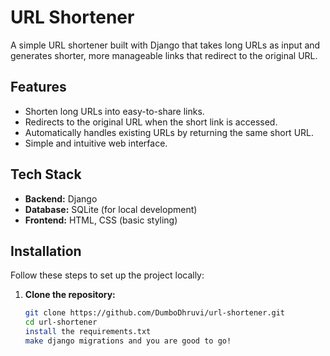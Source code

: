 # URL Shortener

A simple URL shortener built with Django that takes long URLs as input and generates shorter, more manageable links that redirect to the original URL.

## Features

- Shorten long URLs into easy-to-share links.
- Redirects to the original URL when the short link is accessed.
- Automatically handles existing URLs by returning the same short URL.
- Simple and intuitive web interface.

## Tech Stack

- **Backend:** Django
- **Database:** SQLite (for local development)
- **Frontend:** HTML, CSS (basic styling)

## Installation

Follow these steps to set up the project locally:

1. **Clone the repository:**
   ```bash
   git clone https://github.com/DumboDhruvi/url-shortener.git
   cd url-shortener
   install the requirements.txt
   make django migrations and you are good to go!